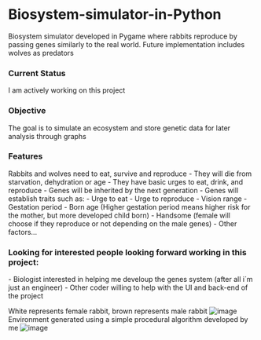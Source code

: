 # Biosystem-simulator-in-Python
Biosystem simulator developed in Pygame where rabbits reproduce by passing genes similarly to the real world. Future implementation includes wolves as predators

<h3>Current Status</h3>
I am actively working on this project

<h3>Objective</h3>
The goal is to simulate an ecosystem and store genetic data for later analysis through graphs

<h3>Features</h3>
Rabbits and wolves need to eat, survive and reproduce
  - They will die from starvation, dehydration or age
  - They have basic urges to eat, drink, and reproduce
  - Genes will be inherited by the next generation
  - Genes will establish traits such as:
        - Urge to eat
        - Urge to reproduce
        - Vision range
        - Gestation period - Born age (Higher gestation period means higher risk for the mother, but more developed child born)
        - Handsome (female will choose if they reproduce or not depending on the male genes)
        - Other factors...

<h3>Looking for interested people looking forward working in this project:</h3>
  - Biologist interested in helping me develoup the genes system (after all i´m just an engineer)
  - Other coder willing to help with the UI and back-end of the project


White represents female rabbit, brown represents male rabbit
![image](https://github.com/user-attachments/assets/432d56e9-bbe2-47fa-99eb-d14a7b635482)
Environment generated using a simple procedural algorithm developed by me
![image](https://github.com/user-attachments/assets/2d8f86a7-42f9-4d75-9bec-9932068437e6)
